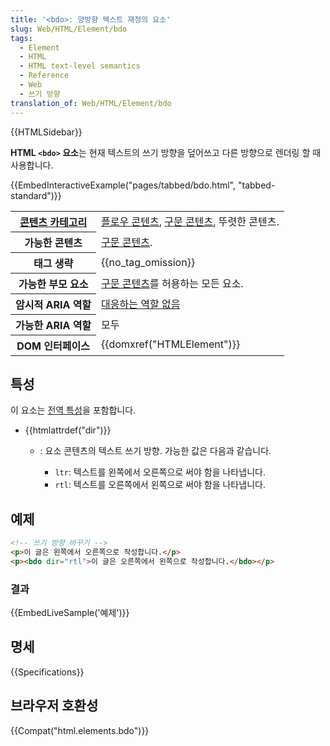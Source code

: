 ```yaml
---
title: '<bdo>: 양방향 텍스트 재정의 요소'
slug: Web/HTML/Element/bdo
tags:
  - Element
  - HTML
  - HTML text-level semantics
  - Reference
  - Web
  - 쓰기 방향
translation_of: Web/HTML/Element/bdo
---
```


{{HTMLSidebar}}

**HTML `<bdo>` 요소**는 현재 텍스트의 쓰기 방향을 덮어쓰고 다른 방향으로 렌더링 할 때 사용합니다.

{{EmbedInteractiveExample("pages/tabbed/bdo.html", "tabbed-standard")}}

<table class="properties">
  <tbody>
    <tr>
      <th scope="row">
        <a
          href="/ko/docs/Web/Guide/HTML/%EC%BB%A8%ED%85%90%ED%8A%B8_%EC%B9%B4%ED%85%8C%EA%B3%A0%EB%A6%AC"
          >콘텐츠 카테고리</a
        >
      </th>
      <td>
        <a href="/ko/docs/Web/Guide/HTML/컨텐트_카테고리#플로우_콘텐츠"
          >플로우 콘텐츠</a
        >,
        <a href="/ko/docs/Web/Guide/HTML/컨텐트_카테고리#구문_콘텐츠"
          >구문 콘텐츠</a
        >, 뚜렷한 콘텐츠.
      </td>
    </tr>
    <tr>
      <th scope="row">가능한 콘텐츠</th>
      <td>
        <a href="/ko/docs/Web/Guide/HTML/컨텐트_카테고리#구문_콘텐츠"
          >구문 콘텐츠</a
        >.
      </td>
    </tr>
    <tr>
      <th scope="row">태그 생략</th>
      <td>{{no_tag_omission}}</td>
    </tr>
    <tr>
      <th scope="row">가능한 부모 요소</th>
      <td>
        <a href="/ko/docs/Web/Guide/HTML/컨텐트_카테고리#구문_콘텐츠"
          >구문 콘텐츠</a
        >를 허용하는 모든 요소.
      </td>
    </tr>
    <tr>
      <th scope="row">암시적 ARIA 역할</th>
      <td>
        <a href="https://www.w3.org/TR/html-aria/#dfn-no-corresponding-role"
          >대응하는 역할 없음</a
        >
      </td>
    </tr>
    <tr>
      <th scope="row">가능한 ARIA 역할</th>
      <td>모두</td>
    </tr>
    <tr>
      <th scope="row">DOM 인터페이스</th>
      <td>{{domxref("HTMLElement")}}</td>
    </tr>
  </tbody>
</table>

## 특성

이 요소는 [전역 특성](/ko/docs/Web/HTML/Global_attributes)을 포함합니다.

- {{htmlattrdef("dir")}}

  - : 요소 콘텐츠의 텍스트 쓰기 방향. 가능한 값은 다음과 같습니다.

    - `ltr`: 텍스트를 왼쪽에서 오른쪽으로 써야 함을 나타냅니다.
    - `rtl`: 텍스트를 오른쪽에서 왼쪽으로 써야 함을 나타냅니다.

## 예제

```html
<!-- 쓰기 방향 바꾸기 -->
<p>이 글은 왼쪽에서 오른쪽으로 작성합니다.</p>
<p><bdo dir="rtl">이 글은 오른쪽에서 왼쪽으로 작성합니다.</bdo></p>
```

### 결과

{{EmbedLiveSample('예제')}}

## 명세

{{Specifications}}

## 브라우저 호환성

{{Compat("html.elements.bdo")}}
